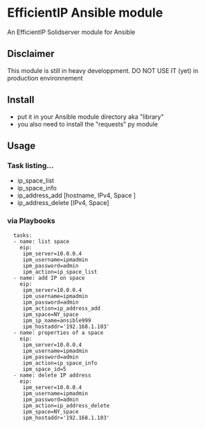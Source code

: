 # EfficientIP Ansible module
An EfficientIP Solidserver module for Ansible

## Disclaimer

This module is still in heavy developpment.
DO NOT USE IT (yet) in production environnement 

## Install

- put it in your Ansible module directory aka "library"
- you also need to install the "requests" py module

## Usage
### Task listing...
- ip_space_list
- ip_space_info
- ip_address_add [hostname, IPv4, Space ]
- ip_address_delete [IPv4, Space]

### via Playbooks 
```
  tasks:
  - name: list space
    eip:
     ipm_server=10.0.0.4
     ipm_username=ipmadmin
     ipm_password=admin
     ipm_action=ip_space_list
  - name: add IP on space
    eip:
     ipm_server=10.0.0.4
     ipm_username=ipmadmin
     ipm_password=admin
     ipm_action=ip_address_add
     ipm_space=NY_space
     ipm_ip_name=ansible999
     ipm_hostaddr='192.168.1.103'
  - name: properties of a space
    eip:
     ipm_server=10.0.0.4
     ipm_username=ipmadmin
     ipm_password=admin
     ipm_action=ip_space_info
     ipm_space_id=5
  - name: delete IP address
    eip:
     ipm_server=10.0.0.4
     ipm_username=ipmadmin
     ipm_password=admin
     ipm_action=ip_address_delete
     ipm_space=NY_space
     ipm_hostaddr='192.168.1.103'
```
